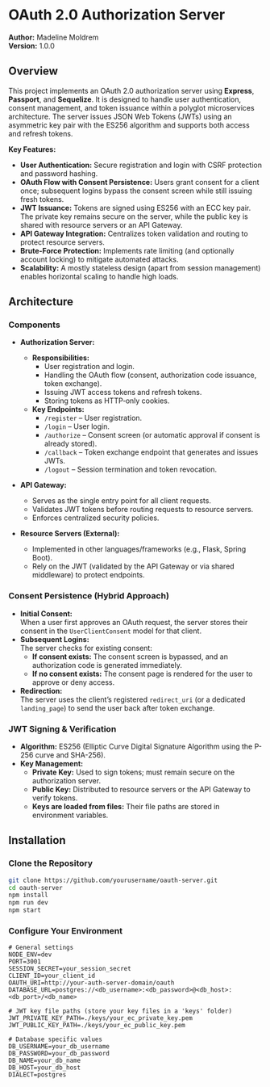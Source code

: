 # OAuth 2.0 Authorization Server

**Author:** Madeline Moldrem  
**Version:** 1.0.0

## Overview

This project implements an OAuth 2.0 authorization server using **Express**, **Passport**, and **Sequelize**. It is designed to handle user authentication, consent management, and token issuance within a polyglot microservices architecture. The server issues JSON Web Tokens (JWTs) using an asymmetric key pair with the ES256 algorithm and supports both access and refresh tokens.

**Key Features:**
- **User Authentication:** Secure registration and login with CSRF protection and password hashing.
- **OAuth Flow with Consent Persistence:** Users grant consent for a client once; subsequent logins bypass the consent screen while still issuing fresh tokens.
- **JWT Issuance:** Tokens are signed using ES256 with an ECC key pair. The private key remains secure on the server, while the public key is shared with resource servers or an API Gateway.
- **API Gateway Integration:** Centralizes token validation and routing to protect resource servers.
- **Brute-Force Protection:** Implements rate limiting (and optionally account locking) to mitigate automated attacks.
- **Scalability:** A mostly stateless design (apart from session management) enables horizontal scaling to handle high loads.

## Architecture

### Components

- **Authorization Server:**
    - **Responsibilities:**
        - User registration and login.
        - Handling the OAuth flow (consent, authorization code issuance, token exchange).
        - Issuing JWT access tokens and refresh tokens.
        - Storing tokens as HTTP‑only cookies.
    - **Key Endpoints:**
        - `/register` – User registration.
        - `/login` – User login.
        - `/authorize` – Consent screen (or automatic approval if consent is already stored).
        - `/callback` – Token exchange endpoint that generates and issues JWTs.
        - `/logout` – Session termination and token revocation.

- **API Gateway:**
    - Serves as the single entry point for all client requests.
    - Validates JWT tokens before routing requests to resource servers.
    - Enforces centralized security policies.

- **Resource Servers (External):**
    - Implemented in other languages/frameworks (e.g., Flask, Spring Boot).
    - Rely on the JWT (validated by the API Gateway or via shared middleware) to protect endpoints.

### Consent Persistence (Hybrid Approach)

- **Initial Consent:**  
  When a user first approves an OAuth request, the server stores their consent in the `UserClientConsent` model for that client.
- **Subsequent Logins:**  
  The server checks for existing consent:
    - **If consent exists:** The consent screen is bypassed, and an authorization code is generated immediately.
    - **If no consent exists:** The consent page is rendered for the user to approve or deny access.
- **Redirection:**  
  The server uses the client’s registered `redirect_uri` (or a dedicated `landing_page`) to send the user back after token exchange.

### JWT Signing & Verification

- **Algorithm:** ES256 (Elliptic Curve Digital Signature Algorithm using the P-256 curve and SHA-256).
- **Key Management:**
    - **Private Key:** Used to sign tokens; must remain secure on the authorization server.
    - **Public Key:** Distributed to resource servers or the API Gateway to verify tokens.
    - **Keys are loaded from files:** Their file paths are stored in environment variables.

## Installation

### Clone the Repository

```bash
git clone https://github.com/yourusername/oauth-server.git
cd oauth-server
npm install
npm run dev
npm start
```


### Configure Your Environment

```aidl
# General settings
NODE_ENV=dev
PORT=3001
SESSION_SECRET=your_session_secret
CLIENT_ID=your_client_id
OAUTH_URI=http://your-auth-server-domain/oauth
DATABASE_URL=postgres://<db_username>:<db_password>@<db_host>:<db_port>/<db_name>

# JWT key file paths (store your key files in a 'keys' folder)
JWT_PRIVATE_KEY_PATH=./keys/your_ec_private_key.pem
JWT_PUBLIC_KEY_PATH=./keys/your_ec_public_key.pem

# Database specific values
DB_USERNAME=your_db_username
DB_PASSWORD=your_db_password
DB_NAME=your_db_name
DB_HOST=your_db_host
DIALECT=postgres

```